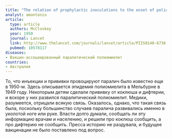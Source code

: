 ```yaml
---
title: "The relation of prophylactic inoculations to the onset of poliomyelitis"
analyst: amantonio
article:
  type: article
  authors: McCloskey
  year: 1950
  journal: Lancet
  link: http://www.thelancet.com/journals/lancet/article/PIIS0140-6736(50)90549-6/abstract
  pubmed: 10578117
diseases:
- Вакцин-ассоциированный паралитический полиомиелит
countries:
- Австралия
---
```


То, что инъекции и прививки провоцируют паралич было известно еще в 1950-м.
Здесь описывается эпидемия полиомиелита в Мельбурне в 1949 году. Некоторым детям сделали прививку от коклюша и дифтерии, и вскоре у них развился паралитический полиомиелит. Медики, разумеется, отрицали всякую связь. Оказалось, однако, что такая связь была, поскольку большинство случаев паралича развивались именно в уколотой ноге или руке.
Власти долго думали, сообщать ли эту информацию врачам и населению, и решили про коклюш сообщить, а про дифтерию не сообщить. Пресса историю не раздувала, и будущее вакцинации не было поставлено под вопрос.
